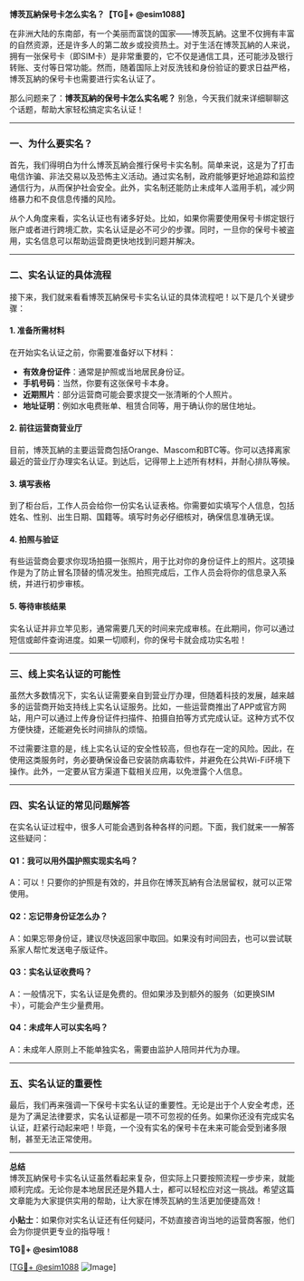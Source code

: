 **博茨瓦納保号卡怎么实名？【TG💪+ @esim1088】**

在非洲大陆的东南部，有一个美丽而富饶的国家——博茨瓦納。这里不仅拥有丰富的自然资源，还是许多人的第二故乡或投资热土。对于生活在博茨瓦納的人来说，拥有一张保号卡（即SIM卡）是非常重要的，它不仅是通信工具，还可能涉及银行转账、支付等日常功能。然而，随着国际上对反洗钱和身份验证的要求日益严格，博茨瓦納的保号卡也需要进行实名认证了。

那么问题来了：**博茨瓦納的保号卡怎么实名呢？** 别急，今天我们就来详细聊聊这个话题，帮助大家轻松搞定实名认证！

---

### 一、为什么要实名？

首先，我们得明白为什么博茨瓦納会推行保号卡实名制。简单来说，这是为了打击电信诈骗、非法交易以及恐怖主义活动。通过实名制，政府能够更好地追踪和监控通信行为，从而保护社会安全。此外，实名制还能防止未成年人滥用手机，减少网络暴力和不良信息传播的风险。

从个人角度来看，实名认证也有诸多好处。比如，如果你需要使用保号卡绑定银行账户或者进行跨境汇款，实名认证是必不可少的步骤。同时，一旦你的保号卡被盗用，实名信息可以帮助运营商更快地找到问题并解决。

---

### 二、实名认证的具体流程

接下来，我们就来看看博茨瓦納保号卡实名认证的具体流程吧！以下是几个关键步骤：

#### 1. **准备所需材料**
在开始实名认证之前，你需要准备好以下材料：
- **有效身份证件**：通常是护照或当地居民身份证。
- **手机号码**：当然，你要有这张保号卡本身。
- **近期照片**：部分运营商可能会要求提交一张清晰的个人照片。
- **地址证明**：例如水电费账单、租赁合同等，用于确认你的居住地址。

#### 2. **前往运营商营业厅**
目前，博茨瓦納的主要运营商包括Orange、Mascom和BTC等。你可以选择离家最近的营业厅办理实名认证。到达后，记得带上上述所有材料，并耐心排队等候。

#### 3. **填写表格**
到了柜台后，工作人员会给你一份实名认证表格。你需要如实填写个人信息，包括姓名、性别、出生日期、国籍等。填写时务必仔细核对，确保信息准确无误。

#### 4. **拍照与验证**
有些运营商会要求你现场拍摄一张照片，用于比对你的身份证件上的照片。这项操作是为了防止冒名顶替的情况发生。拍照完成后，工作人员会将你的信息录入系统，并进行初步审核。

#### 5. **等待审核结果**
实名认证并非立竿见影，通常需要几天的时间来完成审核。在此期间，你可以通过短信或邮件查询进度。如果一切顺利，你的保号卡就会成功实名啦！

---

### 三、线上实名认证的可能性

虽然大多数情况下，实名认证需要亲自到营业厅办理，但随着科技的发展，越来越多的运营商开始支持线上实名认证服务。比如，一些运营商推出了APP或官方网站，用户可以通过上传身份证件扫描件、拍摄自拍等方式完成认证。这种方式不仅方便快捷，还能避免长时间排队的烦恼。

不过需要注意的是，线上实名认证的安全性较高，但也存在一定的风险。因此，在使用这类服务时，务必要确保设备已安装防病毒软件，并避免在公共Wi-Fi环境下操作。此外，一定要从官方渠道下载相关应用，以免泄露个人信息。

---

### 四、实名认证的常见问题解答

在实名认证过程中，很多人可能会遇到各种各样的问题。下面，我们就来一一解答这些疑问：

#### Q1：我可以用外国护照实现实名吗？
A：可以！只要你的护照是有效的，并且你在博茨瓦納有合法居留权，就可以正常使用。

#### Q2：忘记带身份证怎么办？
A：如果忘带身份证，建议尽快返回家中取回。如果没有时间回去，也可以尝试联系家人帮忙发送电子版证件。

#### Q3：实名认证收费吗？
A：一般情况下，实名认证是免费的。但如果涉及到额外的服务（如更换SIM卡），可能会产生少量费用。

#### Q4：未成年人可以实名吗？
A：未成年人原则上不能单独实名，需要由监护人陪同并代为办理。

---

### 五、实名认证的重要性

最后，我们再来强调一下保号卡实名认证的重要性。无论是出于个人安全考虑，还是为了满足法律要求，实名认证都是一项不可忽视的任务。如果你还没有完成实名认证，赶紧行动起来吧！毕竟，一个没有实名的保号卡在未来可能会受到诸多限制，甚至无法正常使用。

---

**总结**  
博茨瓦納保号卡实名认证虽然看起来复杂，但实际上只要按照流程一步步来，就能顺利完成。无论你是本地居民还是外籍人士，都可以轻松应对这一挑战。希望这篇文章能为大家提供实用的帮助，让大家在博茨瓦納的生活更加便捷高效！  

**小贴士**：如果你对实名认证还有任何疑问，不妨直接咨询当地的运营商客服，他们会为你提供更专业的指导哦！  

**TG💪+ @esim1088**  

[[TG💪+ @esim1088](https://t.me/s/esim1088) ![Image](https://i.postimg.cc/4NQfJmqS/Snipaste-2025-05-13-00-14-12.png)]